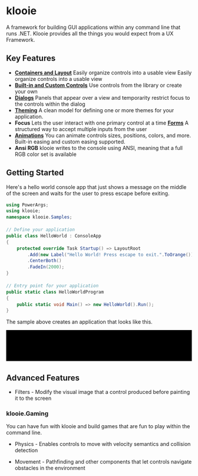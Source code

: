 ﻿# klooie
A framework for building GUI applications within any command line that runs .NET. Klooie provides all the things you would expect from a UX Framework.

## Key Features

- [**Containers and Layout**](https://github.com/adamabdelhamed/klooie/blob/main/src/klooie/klooie/Containers/Readme.md)  Easily organize controls into a usable view Easily organize controls into a usable view
- [**Built-in and Custom Controls**](https://github.com/adamabdelhamed/klooie/tree/main/src/klooie/klooie/Controls/Readme.md)  Use controls from the library or create your own
- [**Dialogs**](https://github.com/adamabdelhamed/klooie/tree/main/src/klooie/klooie/Containers/Dialogs/Readme.md)  Panels that appear over a view and temporarity restrict focus to the controls within the dialog
- [**Theming**](https://github.com/adamabdelhamed/klooie/tree/main/src/klooie/klooie/Theming/Readme.md)  A clean model for defining one or more themes for your application.
- **Focus**  Lets the user interact with one primary control at a time
[**Forms**](https://github.com/adamabdelhamed/klooie/tree/main/src/klooie/klooie/Forms/Readme.md) A structured way to accept multiple inputs from the user 
- [**Animations**](https://github.com/adamabdelhamed/klooie/tree/main/src/klooie/klooie/Animation/Readme.md) You can animate controls sizes, positions, colors, and more. Built-in easing and custom easing supported.
- **Ansi RGB** klooie writes to the console using ANSI, meaning that a full RGB color set is available

## Getting Started

Here's a hello world console app that just shows a message on the middle of the screen and waits for the user to press escape before exiting.

```cs
using PowerArgs;
using klooie;
namespace klooie.Samples;

// Define your application
public class HelloWorld : ConsoleApp
{
    protected override Task Startup() => LayoutRoot
        .Add(new Label("Hello World! Press escape to exit.".ToOrange()))
        .CenterBoth()
        .FadeIn(2000);
}

// Entry point for your application
public static class HelloWorldProgram
{
    public static void Main() => new HelloWorld().Run();
}

```
The sample above creates an application that looks like this.

![sample image](https://github.com/adamabdelhamed/klooie/blob/main/src/klooie/Samples/GettingStarted/HelloWorld.gif?raw=true)

## Advanced Features


- Filters - Modify the visual image that a control produced before painting it to the screen

### klooie.Gaming

You can have fun with klooie and build games that are fun to play within the command line.

- Physics - Enables controls to move with velocity semantics and collision detection

- Movement - Pathfinding and other components that let controls navigate obstacles in the environment
